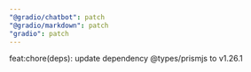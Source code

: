 ```yaml
---
"@gradio/chatbot": patch
"@gradio/markdown": patch
"gradio": patch
---
```


feat:chore(deps): update dependency @types/prismjs to v1.26.1
